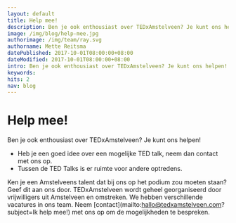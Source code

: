 ```yaml
---
layout: default
title: Help mee!
description: Ben je ook enthousiast over TEDxAmstelveen? Je kunt ons helpen! Heb je een goed idee over een mogelijke TED talk, neem dan contact met ons op.
image: /img/blog/help-mee.jpg
authorimage: /img/team/ray.svg
authorname: Mette Reitsma
datePublished: 2017-10-01T08:00:00+08:00
dateModified: 2017-10-01T08:00:00+08:00
intro: Ben je ook enthousiast over TEDxAmstelveen? Je kunt ons helpen! Heb je een goed idee over een mogelijke TED talk, neem dan contact met ons op.
keywords:
hits: 2
nav: blog
---
```


# Help mee!

<a href="{{site.url}}{{page.url}}" title="{{ page.title }}"><amp-img noloading width="100" height="100" alt="{{ page.title }}" layout="responsive" src="{{site.url}}{{ page.image }}" class="photo pull-left"></amp-img></a>

Ben je ook enthousiast over TEDxAmstelveen? Je kunt ons helpen!
<ul class="check">
<li>Heb je een goed idee over een mogelijke TED talk, neem dan contact met ons op.</li>
<li>Tussen de TED Talks is er ruimte voor andere optredens.</li>
</ul>

Ken je een Amstelveens talent dat bij ons op het podium zou moeten staan? Geef dit aan ons door.
TEDxAmstelveen wordt geheel georganiseerd door vrijwilligers uit Amstelveen en omstreken. We hebben verschillende vacatures in ons team. Neem [contact](mailto:hallo@tedxamstelveen.com?subject=Ik help mee!) met ons op om de mogelijkheden te bespreken.  
